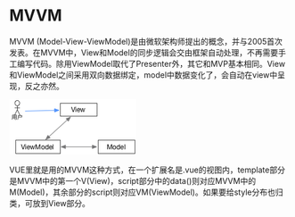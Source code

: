 # MVVM



MVVM (Model-View-ViewModel)是由微软架构师提出的概念，并与2005首次发表。在MVVM中，View和Model的同步逻辑会交由框架自动处理，不再需要手工编写代码。除用ViewModel取代了Presenter外，其它和MVP基本相同。View和ViewModel之间采用双向数据绑定，model中数据变化了，会自动在view中呈现，反之亦然。

![MVVM](../images/mvvm.png)

VUE里就是用的MVVM这种方式，在一个扩展名是.vue的视图内，template部分是MVVM中的第一个V(View)，script部分中的data()则对应MVVM中的M(Model)，其余部分的script则对应VM(ViewModel)。如果要给style分布也归类，可放到View部分。

